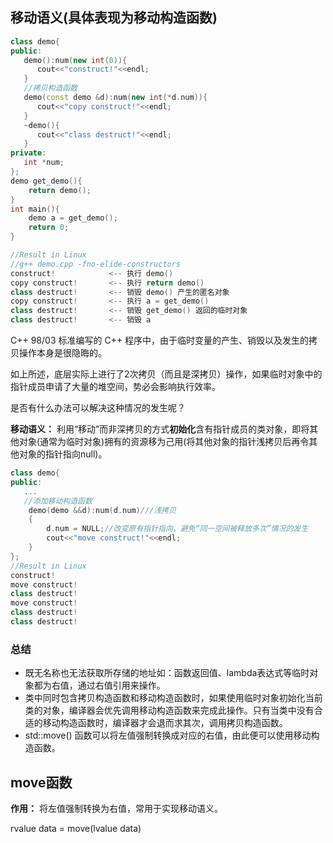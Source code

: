 ## 移动语义(具体表现为移动构造函数)
```C++
class demo{
public:
   demo():num(new int(0)){
      cout<<"construct!"<<endl;
   }
   //拷贝构造函数
   demo(const demo &d):num(new int(*d.num)){
      cout<<"copy construct!"<<endl;
   }
   ~demo(){
      cout<<"class destruct!"<<endl;
   }
private:
   int *num;
};
demo get_demo(){
    return demo();
}
int main(){
    demo a = get_demo();
    return 0;
}

//Result in Linux
//g++ demo.cpp -fno-elide-constructors
construct!            <-- 执行 demo()
copy construct!       <-- 执行 return demo()
class destruct!       <-- 销毁 demo() 产生的匿名对象
copy construct!       <-- 执行 a = get_demo()
class destruct!       <-- 销毁 get_demo() 返回的临时对象
class destruct!       <-- 销毁 a
```
C++ 98/03 标准编写的 C++ 程序中，由于临时变量的产生、销毁以及发生的拷贝操作本身是很隐晦的。

如上所述，底层实际上进行了2次拷贝（而且是深拷贝）操作，如果临时对象中的指针成员申请了大量的堆空间，势必会影响执行效率。

是否有什么办法可以解决这种情况的发生呢？

**移动语义：** 利用“移动”而非深拷贝的方式**初始化**含有指针成员的类对象，即将其他对象(通常为临时对象)拥有的资源移为己用(将其他对象的指针浅拷贝后再令其他对象的指针指向null)。
```C++
class demo{
public:
   ...
   //添加移动构造函数
    demo(demo &&d):num(d.num)///浅拷贝
    {
        d.num = NULL;//改变原有指针指向，避免“同一空间被释放多次”情况的发生
        cout<<"move construct!"<<endl;
    }
};
//Result in Linux
construct!
move construct!
class destruct!
move construct!
class destruct!
class destruct!
```

### 总结
* 既无名称也无法获取所存储的地址如：函数返回值、lambda表达式等临时对象都为右值，通过右值引用来操作。
* 类中同时包含拷贝构造函数和移动构造函数时，如果使用临时对象初始化当前类的对象，编译器会优先调用移动构造函数来完成此操作。只有当类中没有合适的移动构造函数时，编译器才会退而求其次，调用拷贝构造函数。
* std::move() 函数可以将左值强制转换成对应的右值，由此便可以使用移动构造函数。

## move函数
**作用：** 将左值强制转换为右值，常用于实现移动语义。

rvalue  data = move(lvalue data)